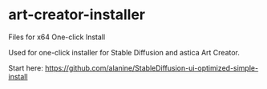 # art-creator-installer
Files for x64 One-click Install

Used for one-click installer for Stable Diffusion and astica Art Creator.

Start here: https://github.com/alanine/StableDiffusion-ui-optimized-simple-install
